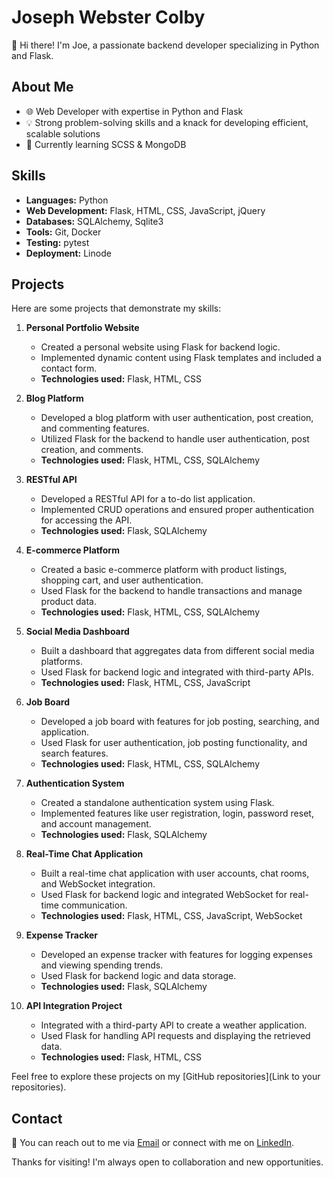 # Joseph Webster Colby

👋 Hi there! I'm Joe, a passionate backend developer specializing in Python and Flask.

## About Me

- 🌐 Web Developer with expertise in Python and Flask
- 💡 Strong problem-solving skills and a knack for developing efficient, scalable solutions
- 🌱 Currently learning SCSS & MongoDB

## Skills

- **Languages:** Python
- **Web Development:** Flask, HTML, CSS, JavaScript, jQuery
- **Databases:** SQLAlchemy, Sqlite3
- **Tools:** Git, Docker
- **Testing:** pytest
- **Deployment:** Linode

## Projects

Here are some projects that demonstrate my skills:

1. **Personal Portfolio Website**
   - Created a personal website using Flask for backend logic.
   - Implemented dynamic content using Flask templates and included a contact form.
   - **Technologies used:** Flask, HTML, CSS

2. **Blog Platform**
   - Developed a blog platform with user authentication, post creation, and commenting features.
   - Utilized Flask for the backend to handle user authentication, post creation, and comments.
   - **Technologies used:** Flask, HTML, CSS, SQLAlchemy

3. **RESTful API**
   - Developed a RESTful API for a to-do list application.
   - Implemented CRUD operations and ensured proper authentication for accessing the API.
   - **Technologies used:** Flask, SQLAlchemy

4. **E-commerce Platform**
   - Created a basic e-commerce platform with product listings, shopping cart, and user authentication.
   - Used Flask for the backend to handle transactions and manage product data.
   - **Technologies used:** Flask, HTML, CSS, SQLAlchemy

5. **Social Media Dashboard**
   - Built a dashboard that aggregates data from different social media platforms.
   - Used Flask for backend logic and integrated with third-party APIs.
   - **Technologies used:** Flask, HTML, CSS, JavaScript

6. **Job Board**
   - Developed a job board with features for job posting, searching, and application.
   - Used Flask for user authentication, job posting functionality, and search features.
   - **Technologies used:** Flask, HTML, CSS, SQLAlchemy

7. **Authentication System**
   - Created a standalone authentication system using Flask.
   - Implemented features like user registration, login, password reset, and account management.
   - **Technologies used:** Flask, SQLAlchemy

8. **Real-Time Chat Application**
   - Built a real-time chat application with user accounts, chat rooms, and WebSocket integration.
   - Used Flask for backend logic and integrated WebSocket for real-time communication.
   - **Technologies used:** Flask, HTML, CSS, JavaScript, WebSocket

9. **Expense Tracker**
   - Developed an expense tracker with features for logging expenses and viewing spending trends.
   - Used Flask for backend logic and data storage.
   - **Technologies used:** Flask, SQLAlchemy

10. **API Integration Project**
    - Integrated with a third-party API to create a weather application.
    - Used Flask for handling API requests and displaying the retrieved data.
    - **Technologies used:** Flask, HTML, CSS

Feel free to explore these projects on my [GitHub repositories](Link to your repositories).

## Contact

📧 You can reach out to me via [Email](mailto:rwc.webster+backend-developer) or connect with me on [LinkedIn](https://www.linkedin.com/in/joseph-webster-b596641a8).

Thanks for visiting! I'm always open to collaboration and new opportunities.
